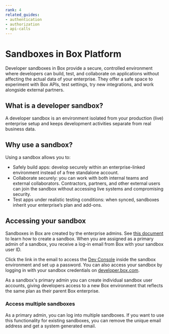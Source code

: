 ```yaml
---
rank: 4
related_guides:
- authentication
- authorization
- api-calls
---
```


# Sandboxes in Box Platform

Developer sandboxes in Box provide a secure, controlled environment where developers can build, test, and collaborate on applications without affecting the actual data of your enterprise. They offer a safe space to experiment with Box APIs, test settings, try new integrations, and work alongside external partners.

## What is a developer sandbox?

A developer sandbox is an environment isolated from your production (live) enterprise setup and keeps development activities separate from real business data.

## Why use a sandbox?

Using a sandbox allows you to:

* Safely build apps: develop securely within an enterprise-linked environment instead of a free standalone account.
* Collaborate securely: you can work with both internal teams and external collaborators. Contractors, partners, and other external users can join the sandbox without accessing live systems and compromising security.
* Test apps under realistic testing conditions: when synced, sandboxes inherit your enterprise’s plan and add-ons.

## Accessing your sandbox

Sandboxes in Box are created by the enterprise admins. See [this document][1] to learn how to create a sandbox. 
When you are assigned as a primary admin of a sandbox, you receive a log-in email from Box with your sandbox user ID.

Click the link in the email to access the [Dev Console][2] inside the sandbox environment and set up a password. You can also access your sandbox by logging in with your sandbox credentials on [developer.box.com][3].

As a sandbox's primary admin you can create individual sandbox user accounts, giving developers access to a new Box environment that reflects the same plan as their parent Box enterprise.

### Access multiple sandboxes

As a primary admin, you can log into multiple sandboxes. If you want to use this functionality for existing sandboxes, you can remove the unique email address and get a system generated email.

[1]: https://support.box.com/hc/en-us/articles/360043697274-Managing-developer-sandboxes-for-Box-admins
[2]: https://cloud.app.box.com/developers/console
[3]: https://developer.box.com
